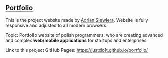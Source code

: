 ## [Portfolio](https://justdo1t.github.io/portfolio/)

This is the project website made by [Adrian Siewiera](https://www.linkedin.com/in/adrian-siewiera/). Website is fully responsive and adjusted to all modern browsers.

Topic: Portfolio website of polish programmers, who are creating advanced and complex **web/mobile applications** for startups and enterprises.

Link to this project GitHub Pages: https://justdo1t.github.io/portfolio/
